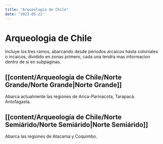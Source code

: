 ```yaml
---
title: "Arqueología de Chile"
date: "2023-05-21"
---
```


# Arqueologia de Chile
Incluye los tres ramos, abarcando desde periodos arcaicos hasta coloniales o incaicos, dividido en zonas primero, cada una tendra mas informacion dentro de si en subpaginas.

## [[content/Arqueología de Chile/Norte Grande/Norte Grande|Norte Grande]]
Abarca actualmente las regiones de Arica-Parinacota, Tarapacá. Antofagasta.

## [[content/Arqueología de Chile/Norte Semiárido/Norte Semiárido|Norte Semiárido]]
Abarca las regiones de Atacama y Coquimbo. 
